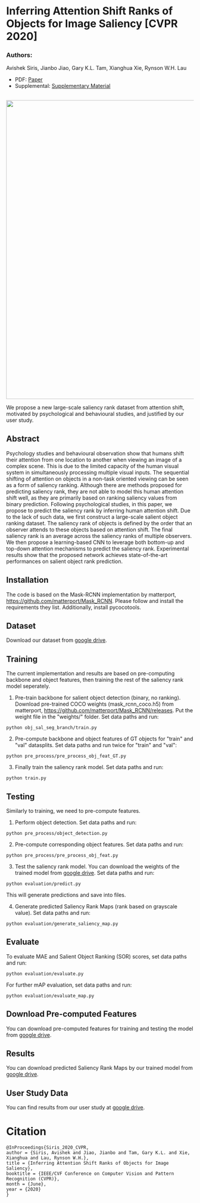 # Inferring Attention Shift Ranks of Objects for Image Saliency [CVPR 2020]

### Authors:
Avishek Siris, Jianbo Jiao, Gary K.L. Tam, Xianghua Xie, Rynson W.H. Lau

+ PDF: [Paper](http://openaccess.thecvf.com/content_CVPR_2020/papers/Siris_Inferring_Attention_Shift_Ranks_of_Objects_for_Image_Saliency_CVPR_2020_paper.pdf)
+ Supplemental: [Supplementary Material](http://openaccess.thecvf.com/content_CVPR_2020/supplemental/Siris_Inferring_Attention_Shift_CVPR_2020_supplemental.pdf)

##
<p align="center">
<img src="https://github.com/SirisAvishek/Inferring-Attention-Shift-Ranks/blob/master/images/saliency_rank_data_compare.png" width="800"/>
</p>

We propose a new large-scale saliency rank dataset from attention shift, motivated by psychological and behavioural studies, and justified by our user study.

## Abstract
Psychology studies and behavioural observation show that humans shift their attention from one location to another when viewing an image of a complex scene. This is due to the limited capacity of the human visual system in simultaneously processing multiple visual inputs. The sequential shifting of attention on objects in a non-task oriented viewing can be seen as a form of saliency ranking. Although there are methods proposed for predicting saliency rank, they are not able to model this human attention shift well, as they are primarily based on ranking saliency values from binary prediction. Following psychological studies, in this paper, we propose to predict the saliency rank by inferring human attention shift. Due to the lack of such data, we first construct a large-scale salient object ranking dataset. The saliency rank of objects is defined by the order that an observer attends to these objects based on attention shift. The final saliency rank is an average across the saliency ranks of multiple observers. We then propose a learning-based CNN to leverage both bottom-up and top-down attention mechanisms to predict the saliency rank. Experimental results show that the proposed network achieves state-of-the-art performances on salient object rank prediction. 

## Installation
The code is based on the Mask-RCNN implementation by matterport, https://github.com/matterport/Mask_RCNN. Please follow and install the requirements they list. Additionally, install pycocotools.   

## Dataset
Download our dataset from [google drive](https://drive.google.com/file/d/1ueSpf3avLAPiJxoP40v5KL7qxaYtM1us/view?usp=sharing).

## Training 
The current implementation and results are based on pre-computing backbone and object features, then training the rest of the saliency rank model seperately. 

1. Pre-train backbone for salient object detection (binary, no ranking). Download pre-trained COCO weights (mask_rcnn_coco.h5) from matterport, https://github.com/matterport/Mask_RCNN/releases. Put the weight file in the "weights/" folder. Set data paths and run:
```
python obj_sal_seg_branch/train.py
```

2. Pre-compute backbone and object features of GT objects for "train" and "val" datasplits. Set data paths and run twice for "train" and "val":
```
python pre_process/pre_process_obj_feat_GT.py
```

3.  Finally train the saliency rank model. Set data paths and run:
```
python train.py
```

## Testing
Similarly to training, we need to pre-compute features.

1. Perform object detection. Set data paths and run:
```
python pre_process/object_detection.py
```

2. Pre-compute corresponding object features. Set data paths and run:
```
python pre_process/pre_process_obj_feat.py
```

3. Test the saliency rank model. You can download the weights of the trained model from [google drive](https://drive.google.com/file/d/1fXFGvrS7aMd5FagM9n7-VaJPxRrPXbXN/view?usp=sharing).
Set data paths and run:
```
python evaluation/predict.py
```
This will generate predictions and save into files.

4. Generate predicted Saliency Rank Maps (rank based on grayscale value). Set data paths and run:
```
python evaluation/generate_saliency_map.py
```

## Evaluate
To evaluate MAE and Salient Object Ranking (SOR) scores, set data paths and run:
```
python evaluation/evaluate.py
```

For further mAP evaluation, set data paths and run:
```
python evaluation/evaluate_map.py
```

## Download Pre-computed Features
You can download pre-computed features for training and testing the model from [google drive](https://drive.google.com/file/d/1r1d9q4SACIu1oasC7HCiPYs_NJD_2vWP/view?usp=sharing).

## Results
You can download predicted Saliency Rank Maps by our trained model from [google drive](https://drive.google.com/file/d/1Y2fzTRUtrPLWvkFvKe0D0kd38Z2NluXm/view?usp=sharing).

## User Study Data
You can find results from our user study at [google drive](https://drive.google.com/file/d/1MUIJBSWsQfQjx33X3fpi7uL6_CkW_8mz/view?usp=sharing).

# Citation
```
@InProceedings{Siris_2020_CVPR,
author = {Siris, Avishek and Jiao, Jianbo and Tam, Gary K.L. and Xie, Xianghua and Lau, Rynson W.H.},
title = {Inferring Attention Shift Ranks of Objects for Image Saliency},
booktitle = {IEEE/CVF Conference on Computer Vision and Pattern Recognition (CVPR)},
month = {June},
year = {2020}
}
```

